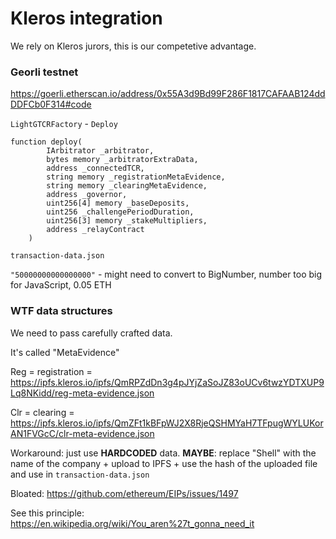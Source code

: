 # Kleros integration

We rely on Kleros jurors, this is our competetive advantage.

### Georli testnet

https://goerli.etherscan.io/address/0x55A3d9Bd99F286F1817CAFAAB124ddDDFCb0F314#code

`LightGTCRFactory` - `Deploy`

```
function deploy(
        IArbitrator _arbitrator,
        bytes memory _arbitratorExtraData,
        address _connectedTCR,
        string memory _registrationMetaEvidence,
        string memory _clearingMetaEvidence,
        address _governor,
        uint256[4] memory _baseDeposits,
        uint256 _challengePeriodDuration,
        uint256[3] memory _stakeMultipliers,
        address _relayContract
    )
```

`transaction-data.json`

`"50000000000000000"` - might need to convert to BigNumber, number too big for JavaScript, 0.05 ETH


### WTF data structures

We need to pass carefully crafted data.

It's called "MetaEvidence"

Reg = registration = https://ipfs.kleros.io/ipfs/QmRPZdDn3g4pJYjZaSoJZ83oUCv6twzYDTXUP9Lq8NKidd/reg-meta-evidence.json

Clr = clearing = https://ipfs.kleros.io/ipfs/QmZFt1kBFpWJ2X8RjeQSHMYaH7TFpugWYLUKorAN1FVGcC/clr-meta-evidence.json

Workaround: just use **HARDCODED** data. **MAYBE**: replace "Shell" with the name of the company + upload to IPFS + use the hash of the uploaded file and use in `transaction-data.json`

Bloated: https://github.com/ethereum/EIPs/issues/1497

See this principle: https://en.wikipedia.org/wiki/You_aren%27t_gonna_need_it